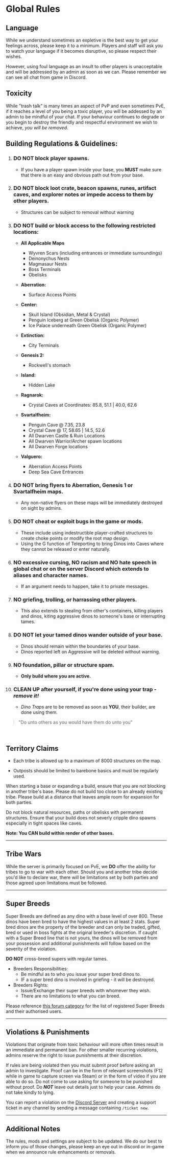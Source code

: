 # Global Rules

## Language

While we understand sometimes an expletive is the best way to get your feelings across, please keep it to a minimum. Players and staff will ask you to watch your language if it becomes disruptive, so please respect their wishes. 

However, using foul language as an insult to other players is unacceptable and will be addressed by an admin as soon as we can. Please remember we can see all chat from game in Discord.<br>

## Toxicity

While "trash talk" is many times an aspect of PvP and even sometimes PvE, if it reaches a level of you being a toxic player, you will be addessed by an admin to be mindful of your chat. If your behaviour continues to degrade or you begin to destroy the friendly and respectful environment we wish to achieve, _you will be removed_.<br>

## Building Regulations & Guidelines:<br>

1. ### **DO NOT** block player spawns.
   - If you have a player spawn inside your base, you __**MUST**__ make sure that there is an easy and obvious path out from your base.

2. ### **DO NOT** block loot crate, beacon spawns, runes, artifact caves, and explorer notes or impede access to them by other players.
   - Structures can be subject to removal without warning

3. ### **DO NOT** build or block access to the following restricted locations:
   -  **All Applicable Maps**
      * Wyvren Scars (including entrances or immediate surroundings)
      * Deinonychus Nests
      * Magmasaur Nests
      * Boss Terminals
      * Obelisks
  
   -  **Aberration:**
      * Surface Access Points

   -  **Center:**
      * Skull Island (Obsidian, Metal & Crystal)
      * Penguin Iceberg at Green Obelisk (Organic Polymer)
      * Ice Palace underneath Green Obelisk (Organic Polymer)

   -  **Extinction:**
      * City Terminals

   -  **Genesis 2:**
      * Rockwell's stomach

   -  **Island:**
      * Hidden Lake

   -  **Ragnarok:**
      * Crystal Caves at Coordinates: 85.8, 51.1 | 40.0, 62.6

   - **Svartalfheim:**
      * Penguin Cave @ 7.35, 23.8
      * Crystal Cave @ 17, 58.65 | 14.5, 52.6
      * All Dwarven Castle & Ruin Locations
      * All Dwarven Warrior/Archer spawn locations
      * All Dwarven Forge locations

   -  **Valguero:**
      * Aberration Access Points
      * Deep Sea Cave Entrances<br>


4. ### **DO NOT** bring flyers to Aberration, Genesis 1 or Svartalfheim maps. 
    - Any non-native flyers on these maps will be immediately destroyed on sight by admins.

5. ### **DO NOT** cheat or exploit bugs in the game or mods. 
    - These include using indestructible player-crafted structures to create choke points or modify the root map design.
    - Using the G function of Teleporting to bring Dinos into Caves where they cannot be released or enter naturally.

6. ### **NO** excessive cursing, **NO** racism and **NO** hate speech in global chat or on the server Discord which extends to aliases and character names.  
    - If an argument needs to happen, take it to private messages.

7. ### **NO** griefing, trolling, or harrassing other players. 
    - This also extends to stealing from other's containers, killing players and dinos, kiting aggressive dinos to someone's base or interrupting tames.

8. ### **DO NOT** let your tamed dinos wander outside of your base.
    - Dinos should remain within the boundaries of your base.
    - Dinos reported left on Aggressive will be deleted without warning.

9. ### **NO** foundation, pillar or structure spam. 
    - **Only build where you are active.**

10. ### **CLEAN UP** after yourself, if you're done using your trap - **_remove it!_**
    - _Dino Traps_ are to be removed as soon as **YOU**, their builder, are done using them.

> "Do unto others as you would have them do unto you"

<br>

## **Territory Claims**

* Each tribe is allowed up to a maximum of 8000 structures on the map.

* Outposts should be limited to barebone basics and must be regularly used.

When starting a base or expanding a build, ensure that you are not blocking in another tribe's base. Please do not build too close to an already existing tribe. Please build at a distance that leaves ample room for expansion for both parties.

Do not block natural resources, paths or obelisks with permanent structures. Ensure that your build does not severly cripple dino spawns especially in tight spaces like caves.

**Note: You CAN build within render of other bases.**

---

## **Tribe Wars**

While the server is primarily focused on PvE, we **DO** offer the ability for tribes to go to war with each other.  Should you and another tribe decide you'd like to declare war, there will be limitations set by both parties and those agreed upon limitations must be followed.

---

## **Super Breeds**

Super Breeds are defined as any dino with a base level of over 800. These dinos have been bred to have the highest values in at least 2 stats. Super bred dinos are the property of the breeder and can only be traded, gifted, bred or used in boss fights at the original breeder's discretion. If caught with a Super Breed line that is not yours, the dinos will be removed from your possession and additional punishments will follow based on the severity of the violation.

**DO NOT** cross-breed supers with regular tames.
  - Breeders Responsibilities:
    - Be mindful as to who you issue your super bred dinos to.
    - IF a super bred dino is involved in griefing - it will be destroyed.
  - Breeders Rights:
    - Issue/Exchange their super breeds with whomever they wish.
    - There are no limitations to what you can breed.

Please reference [this forum category](https://docs.google.com/document/d/e/2PACX-1vRVFVWtmYawjnuT7MhqTDSsoanbGIae-IEW3UvPsH4U8YPziBXViHwOxnRQOJXXLOrhLQboP_cUYwko/pub) for the list of registered Super Breeds and their authorised users.

---

## **Violations & Punishments**

Violations that originate from toxic behaviour will more often times result in an immediate and permanent ban. For other smaller recurring violations, admins reserve the right to issue punishments at their discretion.

If rules are being violated then you must submit proof before asking an admin to investigate. Proof can be in the form of relevant screenshots (F12 while in game to capture screen via Steam) or in the form of video if you are able to do so. Do not come to use asking for someone to be punished without proof. Do **_NOT_** leave out details just to help your case. Admins do not take kindly to lying.

You can report a violation on the [Discord Server](https://discord.gg/supremegaming) and creating a support ticket in any channel by sending a message containing `/ticket new`.

---

## **Additional Notes**

The rules, mods and settings are subject to be updated. We do our best to inform you of those changes, please keep an eye out in discord or in-game when we announce rule enhancements or removals.
